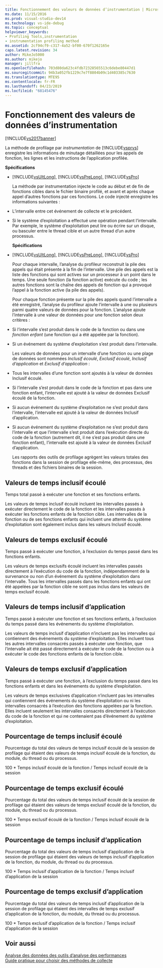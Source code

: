 ```yaml
---
title: Fonctionnement des valeurs de données d’instrumentation | Microsoft Docs
ms.date: 11/15/2016
ms.prod: visual-studio-dev14
ms.technology: vs-ide-debug
ms.topic: conceptual
helpviewer_keywords:
- Profiling Tools,instrumentation
- instrumentation profiling method
ms.assetid: 2cf94cf9-c317-4a52-bf00-670f1262165e
caps.latest.revision: 34
author: MikeJo5000
ms.author: mikejo
manager: jillfra
ms.openlocfilehash: 703d80da623c4fdb72328565513c6debe80447d1
ms.sourcegitcommit: 94b3a052fb1229c7e7f8804b09c1d403385c7630
ms.translationtype: MTE95
ms.contentlocale: fr-FR
ms.lasthandoff: 04/23/2019
ms.locfileid: "68145476"
---
```

# <a name="understanding-instrumentation-data-values"></a>Fonctionnement des valeurs de données d’instrumentation
[!INCLUDE[vs2017banner](../includes/vs2017banner.md)]

La méthode de profilage par *instrumentation* de [!INCLUDE[vsprvs](../includes/vsprvs-md.md)] enregistre les informations de minutage détaillées pour les appels de fonction, les lignes et les instructions de l’application profilée.  
  
 **Spécifications**  
  
- [!INCLUDE[vsUltLong](../includes/vsultlong-md.md)], [!INCLUDE[vsPreLong](../includes/vsprelong-md.md)], [!INCLUDE[vsPro](../includes/vspro-md.md)]  
  
  La méthode par instrumentation injecte le code au début et de fin de fonctions cibles dans le fichier binaire profilé, et avant et après chaque appel d’autres fonctions par ces fonctions. Le code injecté enregistre les informations suivantes :  
  
- L’intervalle entre cet événement de collecte et le précédent.  
  
- Si le système d’exploitation a effectué une opération pendant l’intervalle. Par exemple, le système d’exploitation peut lire ou écrire sur un disque, ou basculer entre le thread cible et un autre thread d’un autre processus.  
  
  **Spécifications**  
  
- [!INCLUDE[vsUltLong](../includes/vsultlong-md.md)], [!INCLUDE[vsPreLong](../includes/vsprelong-md.md)], [!INCLUDE[vsPro](../includes/vspro-md.md)]  
  
  Pour chaque intervalle, l’analyse du profileur reconstruit la pile des appels qui était présente à la fin de l’intervalle. Une pile des appels est la liste des fonctions qui sont actives sur un processeur à un point dans le temps. Une seule fonction (la fonction active) exécute du code ; les autres fonctions sont la chaîne des appels de fonction qui a provoqué l’appel à la fonction active (la pile des appels).  
  
  Pour chaque fonction présente sur la pile des appels quand l’intervalle a été enregistré, l’analyse du profileur ajoute l’intervalle à une ou plusieurs parmi quatre valeurs de données pour la fonction. L’analyse ajoute l’intervalle à une valeur de données pour une fonction selon deux critères :  
  
- Si l’intervalle s’est produit dans le code de la fonction ou dans une *fonction enfant* (une fonction qui a été appelée par la fonction).  
  
- Si un événement du système d’exploitation s’est produit dans l’intervalle.  
  
  Les valeurs de données pour un intervalle d’une fonction ou une plage de données sont nommées *Inclusif écoulé*, *Exclusif écoulé*, *Inclusif d’application* et *Exclusif d’application* :  
  
- Tous les intervalles d’une fonction sont ajoutés à la valeur de données Inclusif écoulé.  
  
- Si l’intervalle s’est produit dans le code de la fonction et pas dans une fonction enfant, l’intervalle est ajouté à la valeur de données Exclusif écoulé de la fonction.  
  
- Si aucun événement du système d’exploitation ne s’est produit dans l’intervalle, l’intervalle est ajouté à la valeur de données Inclusif d’application.  
  
- Si aucun événement du système d’exploitation ne s’est produit dans l’intervalle et que l’intervalle s’est produit dans l’exécution directe du code de la fonction (autrement dit, il ne s’est pas produit dans une fonction enfant), l’intervalle est ajouté à la valeur de données Exclusif d’application.  
  
  Les rapports des outils de profilage agrègent les valeurs totales des fonctions dans la session de profilage elle-même, des processus, des threads et des fichiers binaires de la session.  
  
## <a name="elapsed-inclusive-values"></a>Valeurs de temps inclusif écoulé  
 Temps total passé à exécuter une fonction et ses fonctions enfants.  
  
 Les valeurs de temps inclusif écoulé incluent les intervalles passés à exécuter directement le code de la fonction et les intervalles passés à exécuter les fonctions enfants de la fonction cible. Les intervalles de la fonction ou de ses fonctions enfants qui incluent une attente du système d’exploitation sont également inclus dans les valeurs Inclusif écoulé.  
  
## <a name="elapsed-exclusive-values"></a>Valeurs de temps exclusif écoulé  
 Temps passé à exécuter une fonction, à l’exclusion du temps passé dans les fonctions enfants.  
  
 Les valeurs de temps exclusifs écoulé incluent les intervalles passés directement à l’exécution du code de la fonction, indépendamment de la survenance ou non d’un événement du système d’exploitation dans l’intervalle. Tous les intervalles passés dans les fonctions enfants qui ont été appelées par la fonction cible ne sont pas inclus dans les valeurs de temps exclusif écoulé.  
  
## <a name="application-inclusive-values"></a>Valeurs de temps inclusif d’application  
 Temps passé à exécuter une fonction et ses fonctions enfants, à l’exclusion du temps passé dans les événements du système d’exploitation.  
  
 Les valeurs de temps inclusif d’application n’incluent pas les intervalles qui contiennent des événements du système d’exploitation. Elles incluent tous les autres intervalles consacrés passés à exécuter une fonction, que l’intervalle ait été passé directement à exécuter le code de la fonction ou à exécuter le code des fonctions enfants de la fonction cible.  
  
## <a name="application-exclusive-values"></a>Valeurs de temps exclusif d’application  
 Temps passé à exécuter une fonction, à l’exclusion du temps passé dans les fonctions enfants et dans les événements du système d’exploitation.  
  
 Les valeurs de temps exclusives d’application n’incluent pas les intervalles qui contiennent des événements du système d’exploitation ou ni les intervalles consacrés à l’exécution des fonctions appelées par la fonction. Elles incluent seulement les intervalles consacrés directement à l’exécution du code de la fonction et qui ne contenaient pas d’événement du système d’exploitation.  
  
## <a name="elapsed-inclusive-percent"></a>Pourcentage de temps inclusif écoulé  
 Pourcentage du total des valeurs de temps inclusif écoulé de la session de profilage qui étaient des valeurs de temps inclusif écoulé de la fonction, du module, du thread ou du processus.  
  
 100 * Temps inclusif écoulé de la fonction / Temps inclusif écoulé de la session  
  
## <a name="elapsed-exclusive-percent"></a>Pourcentage de temps exclusif écoulé  
 Pourcentage du total des valeurs de temps inclusif écoulé de la session de profilage qui étaient des valeurs de temps exclusif écoulé de la fonction, du module, du thread ou du processus.  
  
 100 * Temps exclusif écoulé de la fonction / Temps inclusif écoulé de la session  
  
## <a name="application-inclusive-percent"></a>Pourcentage de temps inclusif d’application  
 Pourcentage du total des valeurs de temps inclusif d’application de la session de profilage qui étaient des valeurs de temps inclusif d’application de la fonction, du module, du thread ou du processus.  
  
 100 * Temps inclusif d’application de la fonction / Temps inclusif d’application de la session  
  
## <a name="application-exclusive-percent"></a>Pourcentage de temps exclusif d’application  
 Pourcentage du total des valeurs de temps inclusif d’application de la session de profilage qui étaient des intervalles de temps exclusif d’application de la fonction, du module, du thread ou du processus.  
  
 100 * Temps exclusif d’application de la fonction / Temps inclusif d’application de la session  
  
## <a name="see-also"></a>Voir aussi  
 [Analyse des données des outils d’analyse des performances](../profiling/analyzing-performance-tools-data.md)   
 [Guide pratique pour choisir des méthodes de collecte](../profiling/how-to-choose-collection-methods.md)
